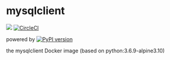 # mysqlclient
[![](https://images.microbadger.com/badges/image/tnir/mysqlclient.svg)](https://microbadger.com/images/tnir/mysqlclient "image badge powered by microbadger.com")
[![CircleCI](https://circleci.com/gh/tnir/mysqlclient.svg?style=svg)](https://circleci.com/gh/tnir/mysqlclient)

powered by [![PyPI version](https://badge.fury.io/py/mysqlclient.svg)](https://badge.fury.io/py/mysqlclient)

the mysqlclient Docker image (based on python:3.6.9-alpine3.10)
